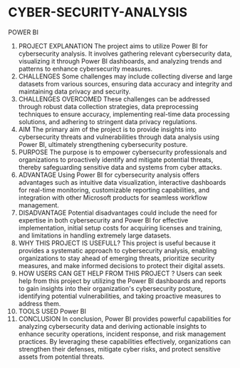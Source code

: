# CYBER-SECURITY-ANALYSIS
POWER BI

1.	PROJECT EXPLANATION
The project aims to utilize Power BI for cybersecurity analysis. It involves gathering relevant cybersecurity data, visualizing it through Power BI dashboards, and analyzing trends and patterns to enhance cybersecurity measures.
2.	CHALLENGES
Some challenges may include collecting diverse and large datasets from various sources, ensuring data accuracy and integrity and maintaining data privacy and security.
3.	CHALLENGES OVERCOMED
These challenges can be addressed through robust data collection strategies, data preprocessing techniques to ensure accuracy, implementing real-time data processing solutions, and adhering to stringent data privacy regulations.
4.	AIM 
The primary aim of the project is to provide insights into cybersecurity threats and vulnerabilities through data analysis using Power BI, ultimately strengthening cybersecurity posture.
5.	PURPOSE 
The purpose is to empower cybersecurity professionals and organizations to proactively identify and mitigate potential threats, thereby safeguarding sensitive data and systems from cyber attacks.
6.	ADVANTAGE
Using Power BI for cybersecurity analysis offers advantages such as intuitive data visualization, interactive dashboards for real-time monitoring, customizable reporting capabilities, and integration with other Microsoft products for seamless workflow management.
7.	DISADVANTAGE
Potential disadvantages could include the need for expertise in both cybersecurity and Power BI for effective implementation, initial setup costs for acquiring licenses and training, and limitations in handling extremely large datasets.
8.	WHY THIS PROJECT IS USEFULL?
This project is useful because it provides a systematic approach to cybersecurity analysis, enabling organizations to stay ahead of emerging threats, prioritize security measures, and make informed decisions to protect their digital assets.
9.	HOW USERS CAN GET HELP FROM THIS PROJECT ?
Users can seek help from this project by utilizing the Power BI dashboards and reports to gain insights into their organization's cybersecurity posture, identifying potential vulnerabilities, and taking proactive measures to address them.
10.	TOOLS USED
Power BI
11.	CONCLUSION 
In conclusion, Power BI provides powerful capabilities for analyzing cybersecurity data and deriving actionable insights to enhance security operations, incident response, and risk management practices. By leveraging these capabilities effectively, organizations can strengthen their defenses, mitigate cyber risks, and protect sensitive assets from potential threats.

